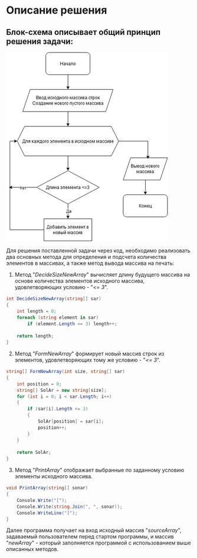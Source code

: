 # Описание решения

## Блок-схема описывает общий принцип решения задачи:

![SolutionDiagramm](images/SolutionDiagramm.png)

Для решения поставленной задачи через код, необходимо реализовать два основных метода для определения и подсчета количества элементов в массивах, а также метод вывода массива на печать:

1. Метод "*DecideSizeNewArray*" вычисляет длину будущего массива на основе количества элементов исходного массива, удовлетворяющих условию - "*<= 3*".

```C#
int DecideSizeNewArray(string[] sar)
{
    int length = 0;
    foreach (string element in sar)
        if (element.Length <= 3) length++;

    return length;
}
```

2. Метод "*FormNewArray*" формирует новый массив строк из элементов, удовлетворяющих тому же условию  - "*<= 3*".

```C#
string[] FormNewArray(int size, string[] sar)
{
    int position = 0;
    string[] SolAr = new string[size];
    for (int i = 0; i < sar.Length; i++)
    {
        if (sar[i].Length <= 3)
        {
            SolAr[position] = sar[i];
            position++;
        }
    }

    return SolAr;
}
```

3. Метод "*PrintArray*" отображает выбранные по заданному условию элементы исходного массива.

```C#
void PrintArray(string[] sonar)
{
    Console.Write("[");
    Console.Write(string.Join(", ", sonar));
    Console.WriteLine("]");
}
```

Далее программа получает на вход исходный массив "*sourceArray*", задаваемый пользователем перед стартом программы, и массив "*newArray*" - который заполняется программой с использованием выше описанных методов.